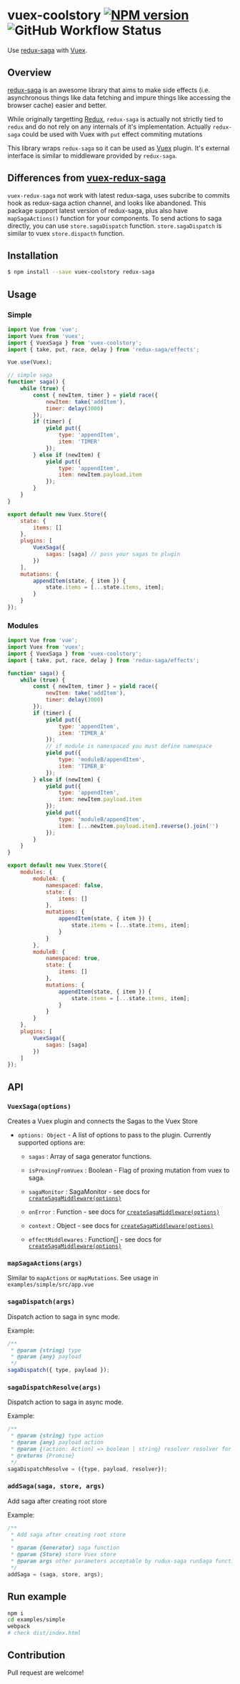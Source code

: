 # vuex-coolstory [![NPM version](https://img.shields.io/npm/v/vuex-coolstory.svg?style=flat-square)](https://www.npmjs.com/package/vuex-coolstory) ![GitHub Workflow Status](https://img.shields.io/github/workflow/status/niklv/vuex-coolstory/NPM?style=flat-square)

Use [redux-saga](https://github.com/redux-saga/redux-saga) with [Vuex](https://vuex.vuejs.org).

## Overview
[redux-saga](https://github.com/redux-saga/redux-saga) is an awesome library that aims to make side effects (i.e. asynchronous things like data fetching and impure things like accessing the browser cache) easier and better.

While originally targetting [Redux](https://github.com/reactjs/redux), `redux-saga` is actually not strictly tied to `redux` and do not rely on any internals of it's implementation. Actually `redux-saga` could be used with Vuex with `put` effect commiting mutations

This library wraps `redux-saga` so it can be used as [Vuex](https://vuex.vuejs.org/) plugin. It's external interface is similar to middleware provided by `redux-saga`.

## Differences from [vuex-redux-saga](https://github.com/xanf/vuex-redux-saga)

`vuex-redux-saga` not work with latest redux-saga, uses subcribe to commits hook as redux-saga action channel, and looks like abandoned.
This package support latest version of redux-saga, plus also have `mapSagaActions()` function for your components. To send actions to saga directly, you can use `store.sagaDispatch` function. `store.sagaDispatch` is similar to vuex `store.dispacth` function.


## Installation

```bash
$ npm install --save vuex-coolstory redux-saga
```

## Usage

### Simple
```js
import Vue from 'vue';
import Vuex from 'vuex';
import { VuexSaga } from 'vuex-coolstory';
import { take, put, race, delay } from 'redux-saga/effects';

Vue.use(Vuex);

// simple saga
function* saga() {
    while (true) {
        const { newItem, timer } = yield race({
            newItem: take('addItem'),
            timer: delay(3000)
        });
        if (timer) {
            yield put({
                type: 'appendItem',
                item: 'TIMER'
            });
        } else if (newItem) {
            yield put({
                type: 'appendItem',
                item: newItem.payload.item
            });
        }
    }
}

export default new Vuex.Store({
    state: {
        items: []
    },
    plugins: [
        VuexSaga({
            sagas: [saga] // pass your sagas to plugin
        })
    ],
    mutations: {
        appendItem(state, { item }) {
            state.items = [...state.items, item];
        }
    }
});
```

### Modules
```js
import Vue from 'vue';
import Vuex from 'vuex';
import { VuexSaga } from 'vuex-coolstory';
import { take, put, race, delay } from 'redux-saga/effects';

function* saga() {
    while (true) {
        const { newItem, timer } = yield race({
            newItem: take('addItem'),
            timer: delay(3000)
        });
        if (timer) {
            yield put({
                type: 'appendItem',
                item: 'TIMER_A'
            });
            // if module is namespaced you must define namespace 
            yield put({
                type: 'moduleB/appendItem',
                item: 'TIMER_B'
            });
        } else if (newItem) {
            yield put({
                type: 'appendItem',
                item: newItem.payload.item
            });
            yield put({
                type: 'moduleB/appendItem',
                item: [...newItem.payload.item].reverse().join('')
            });
        }
    }
}

export default new Vuex.Store({
    modules: {
        moduleA: {
            namespaced: false,
            state: {
                items: []
            },
            mutations: {
                appendItem(state, { item }) {
                    state.items = [...state.items, item];
                }
            }
        },
        moduleB: {
            namespaced: true,
            state: {
                items: []
            },
            mutations: {
                appendItem(state, { item }) {
                    state.items = [...state.items, item];
                }
            }
        }
    },
    plugins: [
        VuexSaga({
            sagas: [saga]
        })
    ]
});
```



## API
### `VuexSaga(options)`

Creates a Vuex plugin and connects the Sagas to the Vuex Store

- `options: Object` - A list of options to pass to the plugin. Currently supported options are:

  - `sagas` : Array of saga generator functions.

  - `isProxingFromVuex` : Boolean - Flag of proxing mutation from vuex to saga.

  - `sagaMonitor` : SagaMonitor - see docs for [`createSagaMiddleware(options)`](https://redux-saga.js.org/docs/api/)

  - `onError` : Function - see docs for [`createSagaMiddleware(options)`](https://redux-saga.js.org/docs/api/)

  - `context` : Object - see docs for [`createSagaMiddleware(options)`](https://redux-saga.js.org/docs/api/)

  - `effectMiddlewares` : Function[] - see docs for [`createSagaMiddleware(options)`](https://redux-saga.js.org/docs/api/)

### `mapSagaActions(args)`

Similar to `mapActions` or `mapMutations`.
See usage in `examples/simple/src/app.vue`

### `sagaDispatch(args)`

Dispatch action to saga in sync mode.

Example:
```js
/**
 * @param {string} type 
 * @param {any} payload 
 */
sagaDispatch({ type, payload });
```

### `sagaDispatchResolve(args)`

Dispatch action to saga in async mode.

Example:
```js
/**
 * @param {string} type action
 * @param {any} payload action
 * @param {(action: Action) => boolean | string} resolver resolver for finish action
 * @returns {Promise}
 */
sagaDispatchResolve = ({type, payload, resolver});
```

### `addSaga(saga, store, args)`

Add saga after creating root store

Example:
```js
/**
 * Add saga after creating root store
 *
 * @param {Generator} saga function
 * @param {Store} store Vuex store
 * @param args other parameters acceptable by rudux-saga runSaga function
 */
addSaga = (saga, store, args);
```


## Run example

```sh
npm i
cd examples/simple
webpack
# check dist/index.html 
```

## Contribution

Pull request are welcome!
